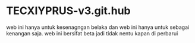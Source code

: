 # TECXIYPRUS-v3.git.hub
web ini hanya untuk kesenagngan belaka dan web ini hanya untuk sebagai kenangan saja. web ini bersifat beta jadi tidak nentu kapan di perbarui
